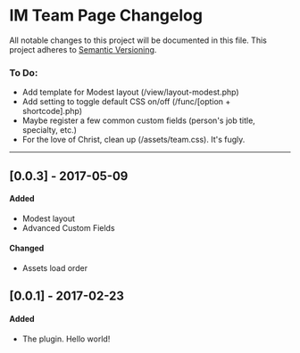 # IM Team Page Changelog
All notable changes to this project will be documented in this file.
This project adheres to [Semantic Versioning](http://semver.org/).

### To Do:
- Add template for Modest layout (/view/layout-modest.php)
- Add setting to toggle default CSS on/off (/func/[option + shortcode].php)
- Maybe register a few common custom fields (person's job title, specialty, etc.)
- For the love of Christ, clean up (/assets/team.css). It's fugly.

_ _ _

## [0.0.3] - 2017-05-09
#### Added
- Modest layout
- Advanced Custom Fields
#### Changed
- Assets load order


## [0.0.1] - 2017-02-23
#### Added
- The plugin. Hello world!
